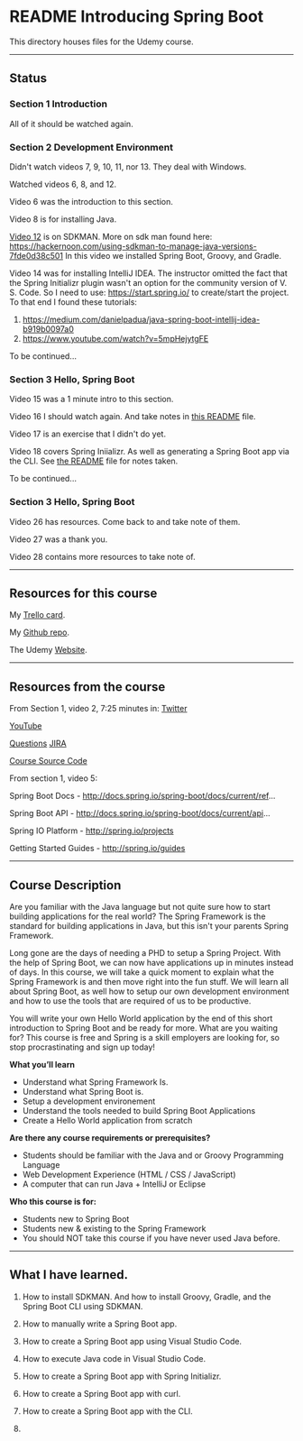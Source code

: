 # README Introducing Spring Boot

This directory houses files for the Udemy course.

---

## Status

### Section 1 Introduction
All of it should be watched again.

### Section 2 Development Environment

Didn't watch videos 7, 9, 10, 11, nor 13. They deal with Windows.

Watched videos 6, 8, and 12.

Video 6 was the introduction to this section.

Video 8 is for installing Java.

[Video 12](https://www.udemy.com/course/spring-boot-getting-started/learn/lecture/4538866#overview) is on SDKMAN. 
More on sdk man found here:
https://hackernoon.com/using-sdkman-to-manage-java-versions-7fde0d38c501
In this video we installed Spring Boot, Groovy, and Gradle.

Video 14 was for installing IntelliJ IDEA.
The instructor omitted the fact that the Spring Initializr plugin wasn't an option for the community version of V. S. Code. 
So I need to use: 
https://start.spring.io/ to create/start the project.
To that end I found these tutorials:
1. https://medium.com/danielpadua/java-spring-boot-intellij-idea-b919b0097a0
2. https://www.youtube.com/watch?v=5mpHejytgFE

To be continued...

### Section 3 Hello, Spring Boot
Video 15 was a 1 minute intro to this section.

Video 16 I should watch again. And take notes in [this README](https://github.com/JamieBort/LearningDirectory/blob/master/Java/Courses/SpringBoot/IntroducingSpringBoot/CourseFiles/Section3HelloSpringBoot/16HelloWorldCreatingYourFirstSpringBootApplication/README.md) file.

Video 17 is an exercise that I didn't do yet.

Video 18 covers Spring Iniializr. As well as generating a Spring Boot app via the CLI. See [the README](https://github.com/JamieBort/LearningDirectory/blob/master/Java/Courses/SpringBoot/IntroducingSpringBoot/CourseFiles/Section3HelloSpringBoot/18SpringInitializr/README.md) file for notes taken.

To be continued...

### Section 3 Hello, Spring Boot
Video 26 has resources. Come back to and take note of them.

Video 27 was a thank you.

Video 28 contains more resources to take note of.

---

## Resources for this course

My [Trello card](https://trello.com/c/gyJTOmuK/877-introducing-spring-boot-udemy-course).

My [Github repo](https://github.com/JamieBort/LearningDirectory/tree/master/Java/Courses/SpringBoot/IntroducingSpringBoot).

The Udemy [Website](https://www.udemy.com/course/spring-boot-getting-started/).

---

## Resources from the course
From Section 1, video 2, 7:25 minutes in:
[Twitter](twitter.com/springcentral)

[YouTube](spring.io/video)

[Questions](spring.io.questions)
[JIRA](jira.spring.io)

[Course Source Code](https://github.com/danvega/spring-boot-intro)

From section 1, video 5:

Spring Boot Docs - http://docs.spring.io/spring-boot/docs/current/ref...

Spring Boot API - http://docs.spring.io/spring-boot/docs/current/api...

Spring IO Platform - http://spring.io/projects

Getting Started Guides - http://spring.io/guides

---

## Course Description

Are you familiar with the Java language but not quite sure how to start building applications for the real world? The Spring Framework is the standard for building applications in Java, but this isn't your parents Spring Framework.

Long gone are the days of needing a PHD to setup a Spring Project. With the help of Spring Boot, we can now have applications up in minutes instead of days. In this course, we will take a quick moment to explain what the Spring Framework is and then move right into the fun stuff. We will learn all about Spring Boot, as well how to setup our own development environment and how to use the tools that are required of us to be productive.

You will write your own Hello World application by the end of this short introduction to Spring Boot and be ready for more. What are you waiting for? This course is free and Spring is a skill employers are looking for, so stop procrastinating and sign up today!

**What you’ll learn**
* Understand what Spring Framework Is.
* Understand what Spring Boot is.
* Setup a development environement
* Understand the tools needed to build Spring Boot Applications
* Create a Hello World application from scratch

**Are there any course requirements or prerequisites?**
* Students should be familiar with the Java and or Groovy Programming Language
* Web Development Experience (HTML / CSS / JavaScript)
* A computer that can run Java + IntelliJ or Eclipse

**Who this course is for:**
* Students new to Spring Boot
* Students new & existing to the Spring Framework
* You should NOT take this course if you have never used Java before.

---

## What I have learned.

1. How to install SDKMAN. And how to install Groovy, Gradle, and the Spring Boot CLI using SDKMAN.

2. How to manually write a Spring Boot app.

3. How to create a Spring Boot app using Visual Studio Code.

4. How to execute Java code in Visual Studio Code.

5. How to create a Spring Boot app with Spring Initializr.

6. How to create a Spring Boot app with curl.

7. How to create a Spring Boot app with the CLI.

8. 